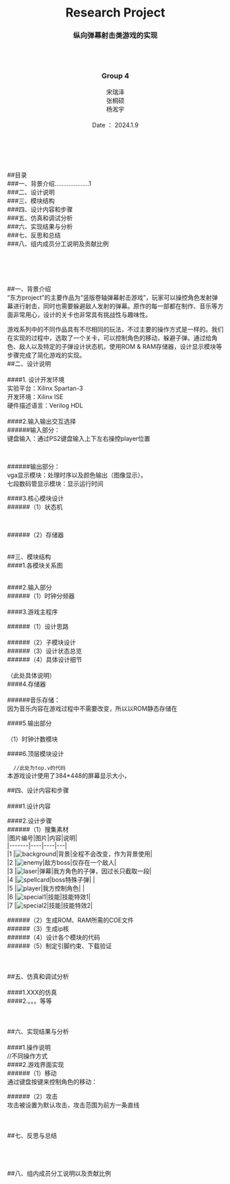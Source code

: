 # <center> Research Project  </center>
### <center>纵向弹幕射击类游戏的实现  </center>
<br><br>
### <center>Group 4  </center>
<center>宋瑞泽  </center>
<center>张桐硕  </center>
<center>杨淞宇  </center>
<br>
<center>Date ： 2024.1.9  </center> 

<br><br><br><br>

##目录  
###一、背景介绍....................1  
###二、设计说明  
###三、模块结构  
###四、设计内容和步骤  
###五、仿真和调试分析  
###六、实现结果与分析  
###七、反思和总结  
###八、组内成员分工说明及贡献比例  
<br><br><br><br><br>
##一、背景介绍
<br>
“东方project”的主要作品为“竖版卷轴弹幕射击游戏”，玩家可以操控角色发射弹幕进行射击，同时也需要躲避敌人发射的弹幕。原作的每一部都在制作、音乐等方面非常用心，设计的关卡也非常具有挑战性与趣味性。 

游戏系列中的不同作品具有不尽相同的玩法，不过主要的操作方式是一样的。我们在实现的过程中，选取了一个关卡，可以控制角色的移动，躲避子弹。通过给角色、敌人以及特定的子弹设计状态机，使用ROM & RAM存储器，设计显示模块等步骤完成了简化游戏的实现。 
<br>
##二、设计说明  <br><br>
####1. 设计开发环境  
实验平台：Xilinx Spartan-3  
开发环境：Xilinx ISE  
硬件描述语言：Verilog HDL  
<br>
####2.输入输出交互选择  
######输入部分：  
键盘输入：通过PS2键盘输入上下左右操控player位置  
  
<br>  

######输出部分：  
vga显示模块：处理时序以及颜色输出（图像显示）。  
七段数码管显示模块：显示运行时间  <br>

####3.核心模块设计  
######（1）状态机  
  
<br>   

######（2）存储器
<br><br>    

##三、模块结构  <br>
####1.各模块关系图   
<br>  

####2.输入部分  
######（1）时钟分频器<br>  
####3.游戏主程序<br>

######（1）设计思路<br>  
######（2）子模块设计<br>
######（3）设计状态总览<br>
######（4）具体设计细节<br>  
（此处具体说明）  
####4.存储器<br>  
######音乐存储：  
因为音乐内容在游戏过程中不需要改变，所以以ROM静态存储在 

####5.输出部分<br>  
（1）时钟计数模块<br>  

####6.顶层模块设计<br>  
  
`  
//此处为top.v的代码
`   
本游戏设计使用了384*448的屏幕显示大小， 
  <br>  

##四、设计内容和步骤<br>  
####1.设计内容<br>  

####2.设计步骤  
######（1）搜集素材  
|图片编号|图片|内容|说明|  
|-------|----|----|---|  
|1      |![background](./figure_resource/background.png)|背景|全程不会改变，作为背景使用|  
|2      |![enemy](./figure_resource/hecatia.png)|敌方boss|仅存在一个敌人|  
|3      |![laser](./figure_resource/laser.png)|弹幕|我方角色的子弹，因过长只截取一段|  
|4      |![spellcard](./figure_resource/moon.png)|boss特殊子弹|  |  
|5      |![player](./figure_resource/player.png)|我方控制角色|  |  
|6      |![special1](./figure_resource/spellcard1.png)|技能|技能特效1|  
|7      |![special2](./figure_resource/spellcard2.png)|技能|技能特效2|
<br>  

######（2）生成ROM、RAM所需的COE文件  
######（3）生成ip核  
######（4）设计各个模块的代码  
######（5）制定引脚约束、下载验证  
<br><br>  
##五、仿真和调试分析<br>  
####1.XXX的仿真  
####2.。。。等等  
<br><br>  
##六、实现结果与分析<br>  
####1.操作说明  
//不同操作方式  
####2.游戏界面实现  
######（1）移动  
通过键盘按键来控制角色的移动：  

######（2）攻击  
攻击被设置为默认攻击，攻击范围为前方一条直线  
<br><br>  
##七、反思与总结<br>  
<br><br>  
##八、组内成员分工说明以及贡献比例
